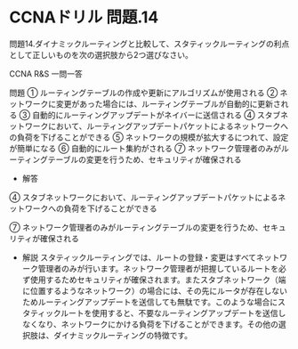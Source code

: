 # CCNAドリル 問題.14

問題14.ダイナミックルーティングと比較して、スタティックルーティングの利点として正しいものを次の選択肢から2つ選びなさい。

CCNA R&S 一問一答

問題
① ルーティングテーブルの作成や更新にアルゴリズムが使用される
② ネットワークに変更があった場合には、ルーティングテーブルが自動的に更新される
③ 自動的にルーティングアップデートがネイバーに送信される
④ スタブネットワークにおいて、ルーティングアップデートパケットによるネットワークへの負荷を下げることができる
⑤ ネットワークの規模が拡大するにつれて、設定が簡単になる
⑥ 自動的にルート集約がされる
⑦ ネットワーク管理者のみがルーティングテーブルの変更を行うため、セキュリティが確保される

- 解答

④ スタブネットワークにおいて、ルーティングアップデートパケットによるネットワークへの負荷を下げることができる

⑦ ネットワーク管理者のみがルーティングテーブルの変更を行うため、セキュリティが確保される

- 解説
スタティックルーティングでは、ルートの登録・変更はすべてネットワーク管理者のみが行います。ネットワーク管理者が把握しているルートを必ず使用するためセキュリティが確保されます。またスタブネットワーク（端に位置するようなネットワーク）の場合には、その先にルータが存在しないためルーティングアップデートを送信しても無駄です。このような場合にスタティックルートを使用すると、不要なルーティングアップデートを送信しなくなり、ネットワークにかける負荷を下げることができます。その他の選択肢は、ダイナミックルーティングの特徴です。